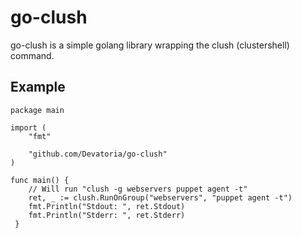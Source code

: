 # go-clush

go-clush is a simple golang library wrapping the clush (clustershell) command.

## Example

```
package main

import (
    "fmt"

    "github.com/Devatoria/go-clush"
)

func main() {
    // Will run "clush -g webservers puppet agent -t"
    ret, _ := clush.RunOnGroup("webservers", "puppet agent -t")
    fmt.Println("Stdout: ", ret.Stdout)
    fmt.Println("Stderr: ", ret.Stderr)
 }
```
